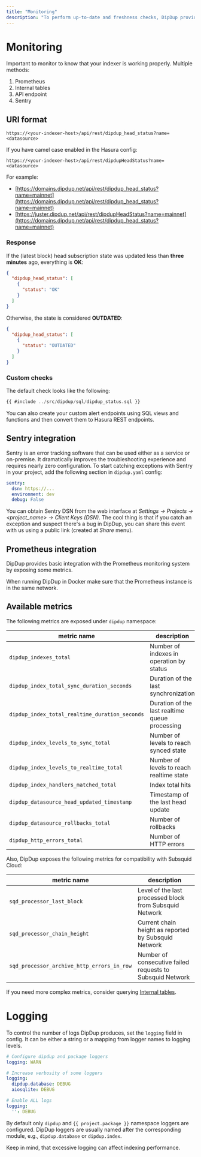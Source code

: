 ```yaml
---
title: "Monitoring"
description: "To perform up-to-date and freshness checks, DipDup provides a standard REST endpoint you can use together with Betteruptime or similar services that can search for a keyword in the response."
---
```


<!-- markdownlint-disable -->

# Monitoring

Important to monitor to know that your indexer is working properly. Multiple methods:

1. Prometheus
4. Internal tables
3. API endpoint
2. Sentry

## URI format

```text
https://<your-indexer-host>/api/rest/dipdup_head_status?name=<datasource>
```

If you have camel case enabled in the Hasura config:

```text
https://<your-indexer-host>/api/rest/dipdupHeadStatus?name=<datasource>
```

For example:

* [https://domains.dipdup.net/api/rest/dipdup_head_status?name=mainnet](https://domains.dipdup.net/api/rest/dipdup_head_status?name=mainnet)
* [https://juster.dipdup.net/api/rest/dipdupHeadStatus?name=mainnet](https://domains.dipdup.net/api/rest/dipdup_head_status?name=mainnet)

### Response

If the (latest block) head subscription state was updated less than **three minutes** ago, everything is **OK**:

```json
{
  "dipdup_head_status": [
    {
      "status": "OK"
    }
  ]
}
```

Otherwise, the state is considered **OUTDATED**:

```json
{
  "dipdup_head_status": [
    {
      "status": "OUTDATED"
    }
  ]
}
```

### Custom checks

The default check looks like the following:

```sql
{{ #include ../src/dipdup/sql/dipdup_status.sql }}
```

You can also create your custom alert endpoints using SQL views and functions and then convert them to Hasura REST endpoints.

## Sentry integration

Sentry is an error tracking software that can be used either as a service or on-premise. It dramatically improves the troubleshooting experience and requires nearly zero configuration. To start catching exceptions with Sentry in your project, add the following section in `dipdup.yaml` config:

```yaml [dipdup.yaml]
sentry:
  dsn: https://...
  environment: dev
  debug: False
```

You can obtain Sentry DSN from the web interface at _Settings -> Projects -> <project\_name> -> Client Keys (DSN)_. The cool thing is that if you catch an exception and suspect there's a bug in DipDup, you can share this event with us using a public link (created at _Share_ menu).

## Prometheus integration

DipDup provides basic integration with the Prometheus monitoring system by exposing some metrics.

When running DipDup in Docker make sure that the Prometheus instance is in the same network.

## Available metrics

The following metrics are exposed under `dipdup` namespace:

| metric name                                    | description                                    |
| ---------------------------------------------- | ---------------------------------------------- |
| `dipdup_indexes_total`                         | Number of indexes in operation by status       |
| `dipdup_index_total_sync_duration_seconds`     | Duration of the last synchronization           |
| `dipdup_index_total_realtime_duration_seconds` | Duration of the last realtime queue processing |
| `dipdup_index_levels_to_sync_total`            | Number of levels to reach synced state         |
| `dipdup_index_levels_to_realtime_total`        | Number of levels to reach realtime state       |
| `dipdup_index_handlers_matched_total`          | Index total hits                               |
| `dipdup_datasource_head_updated_timestamp`     | Timestamp of the last head update              |
| `dipdup_datasource_rollbacks_total`            | Number of rollbacks                            |
| `dipdup_http_errors_total`                     | Number of HTTP errors                          |

Also, DipDup exposes the following metrics for compatibility with Subsquid Cloud:

| metric name                                | description                                               |
| ------------------------------------------ | --------------------------------------------------------- |
| `sqd_processor_last_block`                 | Level of the last processed block from Subsquid Network   |
| `sqd_processor_chain_height`               | Current chain height as reported by Subsquid Network      |
| `sqd_processor_archive_http_errors_in_row` | Number of consecutive failed requests to Subsquid Network |

If you need more complex metrics, consider querying [Internal tables](../1.getting-started/5.database.md#internal-tables).

# Logging

To control the number of logs DipDup produces, set the `logging` field in config. It can be either   a string or a mapping from logger names to logging levels.

```yaml [dipdup.yaml]
# Configure dipdup and package loggers
logging: WARN

# Increase verbosity of some loggers
logging:
  dipdup.database: DEBUG
  aiosqlite: DEBUG

# Enable ALL logs
logging:
  '': DEBUG
```

By default only `dipdup` and `{{ project.package }}` namespace loggers are configured. DipDup loggers are usually named after the corresponding module, e.g., `dipdup.database` or `dipdup.index`.

Keep in mind, that excessive logging can affect indexing performance.
